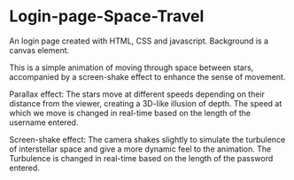 # Login-page-Space-Travel
An login page created with HTML, CSS and javascript.
Background is a canvas element.


This is a simple animation of moving through space between stars, accompanied by a screen-shake effect to enhance the sense of movement.


Parallax effect:
  The stars move at different speeds depending on their distance from the viewer, creating a 3D-like illusion of depth.
  The speed at which we move is changed in real-time based on the length of the username entered.


Screen-shake effect:
  The camera shakes slightly to simulate the turbulence of interstellar space and give a more dynamic feel to the animation.
  The Turbulence is changed in real-time based on the length of the password entered.

